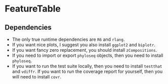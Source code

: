 # FeatureTable

## Dependencies

- The only true runtime dependencies are `R6` and `rlang`.
- If you want nice plots, I suggest you also install `ggplot2` and `biplotr`.
- If you want fancy zero replacement, you should install `zCompositions`.
- If you need to import or export `phyloseq` objects, then you need to install `phyloseq`.
- If you want to run the test suite locally, then you need to install `testthat` and `vdiffr`.  If you want to run the coverage report for yourself, then you will need to install `covr`.